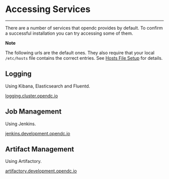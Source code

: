 # Accessing Services

<hr>

There are a number of services that opendc provides by default.  To confirm a successful installation you can try accessing some of them.

**Note**

The following urls are the default ones.  They also require that your local `/etc/hosts` file contains the correct entries.  See [Hosts File Setup](../../reference/utilities.md#hosts_file_setup) for details.

## Logging 

Using Kibana, Elasticsearch and Fluentd.

[logging.cluster.opendc.io](http://logging.cluster.opendc.io)

## Job Management 

Using Jenkins.

[jenkins.development.opendc.io](http://jenkins.development.opendc.io/)

## Artifact Management

Using Artifactory.

[artifactory.development.opendc.io](http://artifactory.development.opendc.io/)